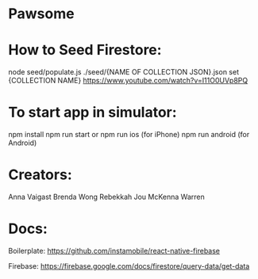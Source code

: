 # Pawsome

# How to Seed Firestore: 
node seed/populate.js ./seed/{NAME OF COLLECTION JSON}.json set {COLLECTION NAME}
https://www.youtube.com/watch?v=I11O0UVp8PQ

# To start app in simulator:
npm install
npm run start
or
npm run ios (for iPhone)
npm run android (for Android)


# Creators:
Anna Vaigast
Brenda Wong
Rebekkah Jou
McKenna Warren

# Docs:
Boilerplate:
https://github.com/instamobile/react-native-firebase

Firebase:
https://firebase.google.com/docs/firestore/query-data/get-data

